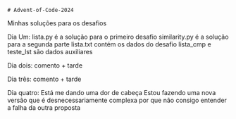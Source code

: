     # Advent-of-Code-2024
Minhas soluções para os desafios

Dia Um:
  lista.py é a solução para o primeiro desafio
  similarity.py é a solução para a segunda parte
  lista.txt contém os dados do desafio
  lista_cmp e teste_lst são dados auxiliares
    
Dia dois:
    comento + tarde

Dia três:
    comento + tarde

Dia quatro:
    Está me dando uma dor de cabeça
    Estou fazendo uma nova versão que é desnecessariamente complexa
    por que não consigo entender a falha da outra proposta

  

